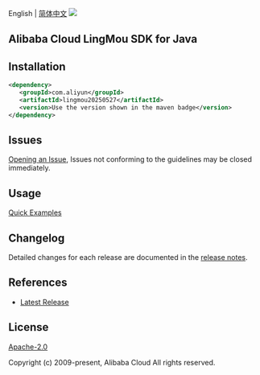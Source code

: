 English | [简体中文](README-CN.md)
![](https://aliyunsdk-pages.alicdn.com/icons/AlibabaCloud.svg)

## Alibaba Cloud LingMou SDK for Java

## Installation

```xml
<dependency>
   <groupId>com.aliyun</groupId>
   <artifactId>lingmou20250527</artifactId>
   <version>Use the version shown in the maven badge</version>
</dependency>
```

## Issues
[Opening an Issue](https://github.com/aliyun/alibabacloud-java-sdk/issues/new), Issues not conforming to the guidelines may be closed immediately.

## Usage
[Quick Examples](https://github.com/aliyun/alibabacloud-java-sdk/blob/master/docs/0-Examples-EN.md#quick-examples)

## Changelog
Detailed changes for each release are documented in the [release notes](./ChangeLog.txt).

## References
* [Latest Release](https://github.com/aliyun/alibabacloud-java-sdk/)

## License
[Apache-2.0](http://www.apache.org/licenses/LICENSE-2.0)

Copyright (c) 2009-present, Alibaba Cloud All rights reserved.